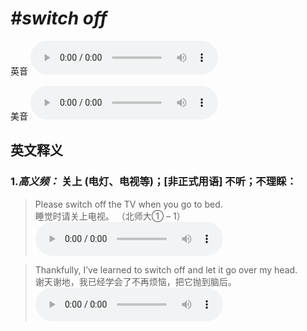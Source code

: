 # ***\#switch off*** 
英音
<audio src="./media/switch off1_AAC.aac" controls="controls"></audio>

美音
<audio src="./media/switch off2_AAC.aac" controls="controls"></audio>



  

英文释义
---
### 1.*高义频：* **关上 (电灯、电视等)；[非正式用语] 不听；不理睬：**  

 > Please switch off the TV when you go to bed.  
 > 睡觉时请关上电视。  （北师大① – 1）  
<audio src="./media/switch-3.aac" controls="controls"></audio>

 > Thankfully, I’ve learned to switch off and let it go over my head.  
 > 谢天谢地，我已经学会了不再烦恼，把它抛到脑后。    
<audio src="./media/switch51.aac" controls="controls"></audio>


